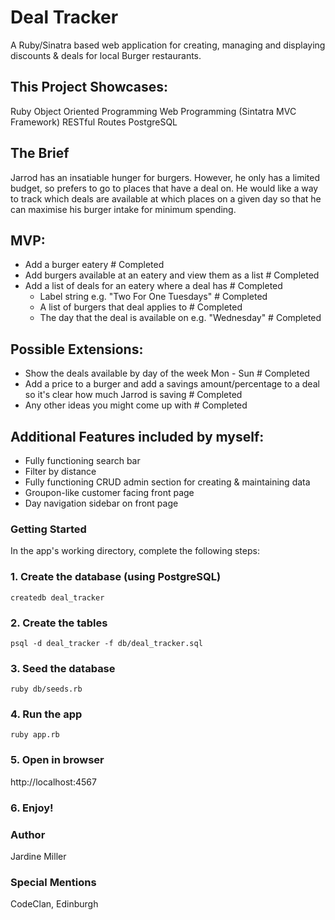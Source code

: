 # Deal Tracker

 A Ruby/Sinatra based web application for creating, managing and displaying discounts & deals for local Burger restaurants.
 
## This Project Showcases:
Ruby
Object Oriented Programming
Web Programming (Sintatra MVC Framework)
RESTful Routes
PostgreSQL


## The Brief

Jarrod has an insatiable hunger for burgers. However, he only has a limited budget, so prefers to go to places that have a deal on. He would like a way to track which deals are available at which places on a given day so that he can maximise his burger intake for minimum spending.

## MVP:

- Add a burger eatery # Completed
- Add burgers available at an eatery and view them as a list # Completed
- Add a list of deals for an eatery where a deal has # Completed
  - Label string e.g. "Two For One Tuesdays" # Completed
  - A list of burgers that deal applies to # Completed
  - The day that the deal is available on e.g. "Wednesday" # Completed
  
## Possible Extensions:

- Show the deals available by day of the week Mon - Sun # Completed
- Add a price to a burger and add a savings amount/percentage to a deal so it's clear how much Jarrod is saving # Completed
- Any other ideas you might come up with # Completed

## Additional Features included by myself:

- Fully functioning search bar
- Filter by distance
- Fully functioning CRUD admin section for creating & maintaining data
- Groupon-like customer facing front page
- Day navigation sidebar on front page

### Getting Started

In the app's working directory, complete the following steps:

### 1. Create the database (using PostgreSQL)

```
createdb deal_tracker
```

### 2. Create the tables
```
psql -d deal_tracker -f db/deal_tracker.sql
```

### 3. Seed the database
```
ruby db/seeds.rb
```

### 4. Run the app
``` 
ruby app.rb
```

### 5. Open in browser
http://localhost:4567

### 6. Enjoy!


### Author
Jardine Miller

### Special Mentions
CodeClan, Edinburgh




